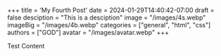 +++
title = 'My Fourth Post'
date = 2024-01-29T14:40:42-07:00
draft = false
desciption = "This is a desciption"
image = "/images/4s.webp"
imageBig = "/images/4b.webp"
categories = ["general", "html", "css"]
authors = ["GOD"]
avatar = "/images/avatar.webp"
+++

Test Content
